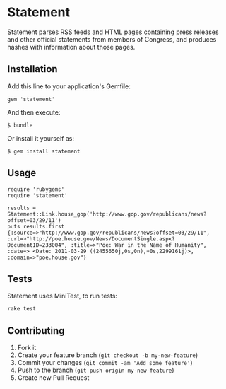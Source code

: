 # Statement

Statement parses RSS feeds and HTML pages containing press releases and other official statements from members of Congress, and produces hashes with information about those pages.

## Installation

Add this line to your application's Gemfile:

    gem 'statement'

And then execute:

    $ bundle

Or install it yourself as:

    $ gem install statement

## Usage

    require 'rubygems'
    require 'statement'
    
    results = Statement::Link.house_gop('http://www.gop.gov/republicans/news?offset=03/29/11')
    puts results.first
    {:source=>"http://www.gop.gov/republicans/news?offset=03/29/11", :url=>"http://poe.house.gov/News/DocumentSingle.aspx?DocumentID=233004", :title=>"Poe: War in the Name of Humanity", :date=> <Date: 2011-03-29 ((2455650j,0s,0n),+0s,2299161j)>, :domain=>"poe.house.gov"}
    
## Tests

Statement uses MiniTest, to run tests:

    rake test

## Contributing

1. Fork it
2. Create your feature branch (`git checkout -b my-new-feature`)
3. Commit your changes (`git commit -am 'Add some feature'`)
4. Push to the branch (`git push origin my-new-feature`)
5. Create new Pull Request
